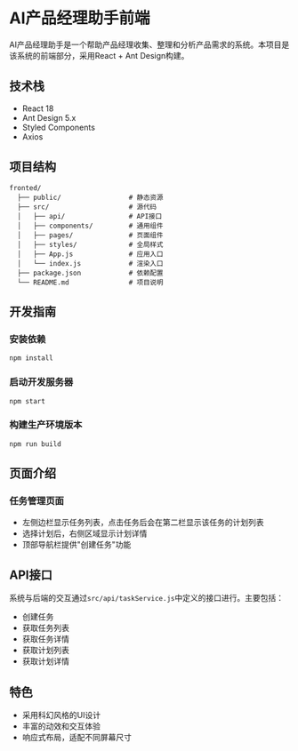 # AI产品经理助手前端

AI产品经理助手是一个帮助产品经理收集、整理和分析产品需求的系统。本项目是该系统的前端部分，采用React + Ant Design构建。

## 技术栈

- React 18
- Ant Design 5.x
- Styled Components
- Axios

## 项目结构

```
fronted/
  ├── public/                 # 静态资源
  ├── src/                    # 源代码
  │   ├── api/                # API接口
  │   ├── components/         # 通用组件
  │   ├── pages/              # 页面组件
  │   ├── styles/             # 全局样式
  │   ├── App.js              # 应用入口
  │   └── index.js            # 渲染入口
  ├── package.json            # 依赖配置
  └── README.md               # 项目说明
```

## 开发指南

### 安装依赖

```
npm install
```

### 启动开发服务器

```
npm start
```

### 构建生产环境版本

```
npm run build
```

## 页面介绍

### 任务管理页面

- 左侧边栏显示任务列表，点击任务后会在第二栏显示该任务的计划列表
- 选择计划后，右侧区域显示计划详情
- 顶部导航栏提供"创建任务"功能

## API接口

系统与后端的交互通过`src/api/taskService.js`中定义的接口进行。主要包括：

- 创建任务
- 获取任务列表
- 获取任务详情
- 获取计划列表
- 获取计划详情

## 特色

- 采用科幻风格的UI设计
- 丰富的动效和交互体验
- 响应式布局，适配不同屏幕尺寸 